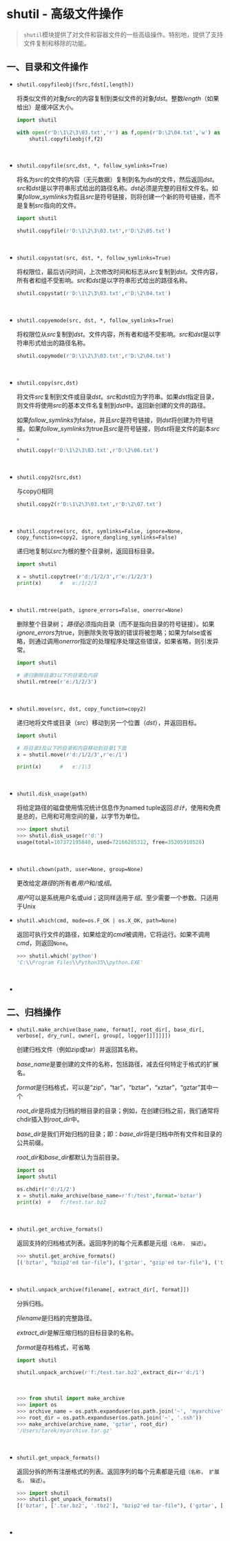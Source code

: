 # shutil - 高级文件操作

> `shutil`模块提供了对文件和容器文件的一些高级操作。特别地，提供了支持文件复制和移除的功能。



## 一、目录和文件操作

* `shutil.copyfileobj(fsrc,fdst[,length])`

  将类似文件的对象*fsrc*的内容复制到类似文件的对象*fdst*。整数*length*（如果给出）是缓冲区大小。

  ```python
  import shutil

  with open(r'D:\1\2\3\03.txt','r') as f,open(r'D:\2\04.txt','w') as f2:
      shutil.copyfileobj(f,f2)
  ```

  ​

* `shutil.copyfile(src,dst, *, follow_symlinks=True)`

  将名为*src*的文件的内容（无元数据）复制到名为*dst*的文件，然后返回*dst*。*src*和*dst*是以字符串形式给出的路径名称。*dst*必须是完整的目标文件名。如果*follow_symlinks*为假且*src*是符号链接，则将创建一个新的符号链接，而不是复制*src*指向的文件。

  ```python
  import shutil

  shutil.copyfile(r'D:\1\2\3\03.txt',r'D:\2\05.txt')
  ```

  ​

* `shutil.copystat(src, dst, *, follow_symlinks=True)`

  将权限位，最后访问时间，上次修改时间和标志从*src*复制到*dst*。文件内容，所有者和组不受影响。*src*和*dst*是以字符串形式给出的路径名称。

  ```python
  shutil.copystat(r'D:\1\2\3\03.txt',r'D:\2\04.txt')
  ```

  ​

* `shutil.copyemode(src, dst, *, follow_symlinks=True)`

  将权限位从*src*复制到*dst*。文件内容，所有者和组不受影响。*src*和*dst*是以字符串形式给出的路径名称。

  ```python
  shutil.copymode(r'D:\1\2\3\03.txt',r'D:\2\04.txt')
  ```

  ​

* `shutil.copy(src,dst)`

  将文件*src*复制到文件或目录*dst*。*src*和*dst*应为字符串。如果*dst*指定目录，则文件将使用*src*的基本文件名复制到*dst*中。返回新创建的文件的路径。

  如果*follow_symlinks*为false，并且*src*是符号链接，则*dst*将创建为符号链接。如果*follow_symlinks*为true且*src*是符号链接，则*dst*将是文件的副本*src* 。

  ```python
  shutil.copy(r'D:\1\2\3\03.txt',r'D:\2\06.txt')
  ```

  ​

* `shutil.copy2(src,dst)`

  与copy()相同

  ```python
  shutil.copy2(r'D:\1\2\3\03.txt',r'D:\2\07.txt')
  ```

  ​

* `shutil.copytree(src, dst, symlinks=False, ignore=None, copy_function=copy2, ignore_dangling_symlinks=False)`

  递归地复制以*src*为根的整个目录树，返回目标目录。

  ```python
  import shutil
  	
  x = shutil.copytree(r'd:/1/2/3',r'e:/1/2/3')
  print(x)		#	e:/1/2/3
  ```

  ​

* `shutil.rmtree(path, ignore_errors=False, onerror=None)`

  删除整个目录树； *路径*必须指向目录（而不是指向目录的符号链接）。如果*ignore_errors*为true，则删除失败导致的错误将被忽略；如果为false或省略，则通过调用*onerror*指定的处理程序处理这些错误，如果省略，则引发异常。

  ```python
  import shutil

  # 递归删除目录3以下的目录及内容
  shutil.rmtree(r'e:/1/2/3')	
  ```

  ​

* `shutil.move(src, dst, copy_function=copy2)`

  递归地将文件或目录（*src*）移动到另一个位置（*dst*），并返回目标。

  ```python
  import shutil

  # 将目录3及以下的目录和内容移动到目录1下面
  x = shutil.move(r'd:/1/2/3',r'e:/1')

  print(x)		#	e:/1\3
  ```

  ​

* `shutil.disk_usage(path)`

  将给定路径的磁盘使用情况统计信息作为named tuple返回*总计*，使用和免费是总的，已用和可用空间的量，以字节为单位。

  ```python
  >>> import shutil
  >>> shutil.disk_usage(r'd:')
  usage(total=107372195840, used=72166285312, free=35205910528)
  ```

  ​

* `shutil.chown(path, user=None, group=None)`

  更改给定*路径*的所有者*用户*和/或*组*。

  *用户*可以是系统用户名或uid；这同样适用于*组*。至少需要一个参数。只适用于Unix

* `shutil.which(cmd, mode=os.F_OK | os.X_OK, path=None)`

  返回可执行文件的路径，如果给定的*cmd*被调用，它将运行。如果不调用*cmd*，则返回`None`。

  ```python
  >>> shutil.which('python')
  'C:\\Program Files\\Python35\\python.EXE'
  ```

  ​

* ​





## 二、归档操作

* `shutil.make_archive(base_name, format[, root_dir[, base_dir[, verbose[, dry_run[, owner[, group[, logger]]]]]]])`

  创建归档文件（例如zip或tar）并返回其名称。

  *base_name*是要创建的文件的名称，包括路径，减去任何特定于格式的扩展名。

  *format*是归档格式，可以是“zip”，“tar”，“bztar”，“xztar”，“gztar”其中一个

  *root_dir*是将成为归档的根目录的目录；例如，在创建归档之前，我们通常将chdir插入到*root_dir*中。

  *base_dir*是我们开始归档的目录；即：*base_dir*将是归档中所有文件和目录的公共前缀。

  *root_dir*和*base_dir*都默认为当前目录。

  ```python
  import os
  import shutil

  os.chdir(r'd:/1/2')
  x = shutil.make_archive(base_name=r'f:/test',format='bztar')
  print(x)	#   f:/test.tar.bz2
  ```

  ​

* `shutil.get_archive_formats()`

  返回支持的归档格式列表。返回序列的每个元素都是元组`（名称， 描述）`。

  ```python
  >>> shutil.get_archive_formats()
  [('bztar', "bzip2'ed tar-file"), ('gztar', "gzip'ed tar-file"), ('tar', 'uncompressed tar file'), ('xztar', "xz'ed tar-file"), ('zip', 'ZIP file')]
  ```

  ​


* `shutil.unpack_archive(filename[, extract_dir[, format]])`

  分拆归档。

  *filename*是归档的完整路径。

  *extract_dir*是解压缩归档的目标目录的名称。

  *format*是存档格式，可省略

  ```python
  import shutil

  shutil.unpack_archive(r'f:/test.tar.bz2',extract_dir=r'd:/1')
  ```

  ​

  ```python
  >>> from shutil import make_archive
  >>> import os
  >>> archive_name = os.path.expanduser(os.path.join('~', 'myarchive'))
  >>> root_dir = os.path.expanduser(os.path.join('~', '.ssh'))
  >>> make_archive(archive_name, 'gztar', root_dir)
  '/Users/tarek/myarchive.tar.gz'
  ```

  ​

* `shutil.get_unpack_formats()`

  返回分拆的所有注册格式的列表。返回序列的每个元素都是元组`（名称， 扩展名， 描述）`。

  ```python
  >>> import shutil
  >>> shutil.get_unpack_formats()
  [('bztar', ['.tar.bz2', '.tbz2'], "bzip2'ed tar-file"), ('gztar', ['.tar.gz', '.tgz'], "gzip'ed tar-file"), ('tar', ['.tar'], 'uncompressed tar file'), ('xztar', ['.tar.xz', '.txz'], "xz'ed tar-file"), ('zip', ['.zip'], 'ZIP file')]

  ```

  ​

* ​
